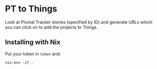 # PT to Things

Look at Pivotal Tracker stories (specified by ID) and generate URLs which you can click on to add the projects to Things.

## Installing with Nix

Put your token in `token` and:

```
nix-env -if .
```

